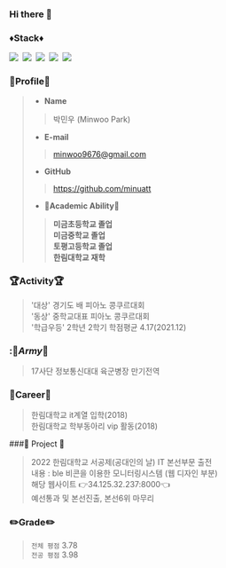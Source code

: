 ### Hi there 👋

### ♦️Stack♦️
<img src="https://img.shields.io/badge/Java-red?style=flat-square&logo=Java&logoColor=white"/></a>&nbsp;
<img src="https://img.shields.io/badge/Python-blue?style=flat-square&logo=Python&logoColor=white"/></a>&nbsp;
<img src="https://img.shields.io/badge/Jupyter-F37626?style=flat-square&logo=jupyter&logoColor=white"/></a>&nbsp;
<img src="https://img.shields.io/badge/C-black?style=flat-square&logo=c&logoColor=white"/></a>&nbsp;
<img src="https://img.shields.io/badge/TensorFlow-FF6F00?style=flat-square&logo=TensorFlow&logoColor=white">

### 👀Profile👀
> - __Name__
>> 박민우 (Minwoo Park)
> - __E-mail__
>> minwoo9676@gmail.com
> - __GitHub__
>> https://github.com/minuatt
> - __🏫Academic Ability🏫__
>> __미금초등학교 졸업__ <br>
>> __미금중학교 졸업__  <br> 
>> __토평고등학교 졸업__   
>> __한림대학교 재학__ <br>
### :trophy:Activity:trophy:
> '대상' 경기도 배 피아노 콩쿠르대회<br>
> '동상' 중학교대표 피아노 콩쿠르대회<br>
> '학급우등' 2학년 2학기 학점평균 4.17(2021.12)<br>
### ::gun:_Army_:gun:
>17사단 정보통신대대 육군병장 만기전역<br>
### :page_with_curl:Career:page_with_curl:
> 한림대학교 it계열 입학(2018)<br>
> 한림대학교 학부동아리 vip 활동(2018)<br>

###:book: Project :book:
> 2022 한림대학교 서공제(공대인의 날) IT 본선부문 출전<br>
> 내용 : ble 비콘을 이용한 모니터링시스템 (웹 디자인 부분)<br>
> 해당 웹사이트 :point_right:34.125.32.237:8000:point_left:<br>
> 예선통과 및 본선진출, 본선6위 마무리
### :pencil2:Grade:pencil2:
> `전체 평점` 3.78 <br>
> `전공 평점` 3.98 <br>
